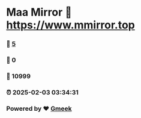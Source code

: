 # Maa Mirror :link: https://www.mmirror.top 
### :page_facing_up: [5](https://www.mmirror.top/tag.html) 
### :speech_balloon: 0 
### :hibiscus: 10999 
### :alarm_clock: 2025-02-03 03:34:31 
### Powered by :heart: [Gmeek](https://github.com/Meekdai/Gmeek)
